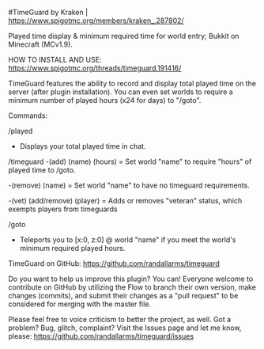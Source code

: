 #TimeGuard
by Kraken | https://www.spigotmc.org/members/kraken_.287802/

Played time display & minimum required time for world entry; Bukkit on Minecraft (MCv1.9).

HOW TO INSTALL AND USE: https://www.spigotmc.org/threads/timeguard.191416/

TimeGuard features the ability to record and display total played time on the server (after plugin installation). You can even set worlds to require a minimum number of played hours (x24 for days) to "/goto".

Commands:

/played
- Displays your total played time in chat.

/timeguard
-(add) (name) (hours) = Set world "name" to require "hours" of played time to /goto.

-(remove) (name) = Set world "name" to have no timeguard requirements.

-(vet) (add/remove) (player) = Adds or removes "veteran" status, which exempts players from timeguards

/goto <name>
- Teleports you to [x:0, z:0] @ world "name" if you meet the world's minimum required played hours.

TimeGuard on GitHub: https://github.com/randallarms/timeguard

Do you want to help us improve this plugin? You can! Everyone welcome to contribute on GitHub by utilizing the Flow to branch their own version, make changes (commits), and submit their changes as a "pull request" to be considered for merging with the master file.

Please feel free to voice criticism to better the project, as well. Got a problem? Bug, glitch, complaint? Visit the Issues page and let me know, please: https://github.com/randallarms/timeguard/issues